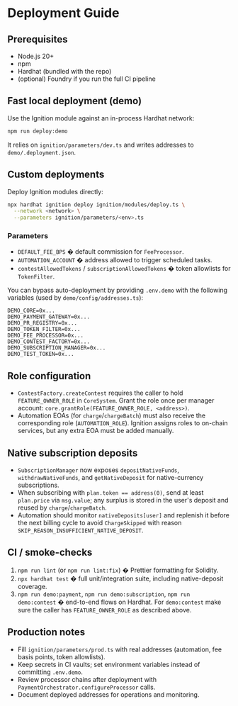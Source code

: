 # Deployment Guide

## Prerequisites

- Node.js 20+
- npm
- Hardhat (bundled with the repo)
- (optional) Foundry if you run the full CI pipeline

## Fast local deployment (demo)

Use the Ignition module against an in-process Hardhat network:

```bash
npm run deploy:demo
```

It relies on `ignition/parameters/dev.ts` and writes addresses to `demo/.deployment.json`.

## Custom deployments

Deploy Ignition modules directly:

```bash
npx hardhat ignition deploy ignition/modules/deploy.ts \
  --network <network> \
  --parameters ignition/parameters/<env>.ts
```

### Parameters

- `DEFAULT_FEE_BPS` � default commission for `FeeProcessor`.
- `AUTOMATION_ACCOUNT` � address allowed to trigger scheduled tasks.
- `contestAllowedTokens` / `subscriptionAllowedTokens` � token allowlists for `TokenFilter`.

You can bypass auto-deployment by providing `.env.demo` with the following variables (used by `demo/config/addresses.ts`):

```
DEMO_CORE=0x...
DEMO_PAYMENT_GATEWAY=0x...
DEMO_PR_REGISTRY=0x...
DEMO_TOKEN_FILTER=0x...
DEMO_FEE_PROCESSOR=0x...
DEMO_CONTEST_FACTORY=0x...
DEMO_SUBSCRIPTION_MANAGER=0x...
DEMO_TEST_TOKEN=0x...
```

## Role configuration

- `ContestFactory.createContest` requires the caller to hold `FEATURE_OWNER_ROLE` in `CoreSystem`. Grant the role once per manager account: `core.grantRole(FEATURE_OWNER_ROLE, <address>)`.
- Automation EOAs (for `charge`/`chargeBatch`) must also receive the corresponding role (`AUTOMATION_ROLE`). Ignition assigns roles to on-chain services, but any extra EOA must be added manually.

## Native subscription deposits

- `SubscriptionManager` now exposes `depositNativeFunds`, `withdrawNativeFunds`, and `getNativeDeposit` for native-currency subscriptions.
- When subscribing with `plan.token == address(0)`, send at least `plan.price` via `msg.value`; any surplus is stored in the user's deposit and reused by `charge`/`chargeBatch`.
- Automation should monitor `nativeDeposits[user]` and replenish it before the next billing cycle to avoid `ChargeSkipped` with reason `SKIP_REASON_INSUFFICIENT_NATIVE_DEPOSIT`.

## CI / smoke-checks

1. `npm run lint` (or `npm run lint:fix`) � Prettier formatting for Solidity.
2. `npx hardhat test` � full unit/integration suite, including native-deposit coverage.
3. `npm run demo:payment`, `npm run demo:subscription`, `npm run demo:contest` � end-to-end flows on Hardhat. For `demo:contest` make sure the caller has `FEATURE_OWNER_ROLE` as described above.

## Production notes

- Fill `ignition/parameters/prod.ts` with real addresses (automation, fee basis points, token allowlists).
- Keep secrets in CI vaults; set environment variables instead of committing `.env.demo`.
- Review processor chains after deployment with `PaymentOrchestrator.configureProcessor` calls.
- Document deployed addresses for operations and monitoring.
